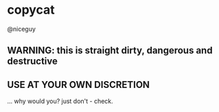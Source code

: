 # copycat
@niceguy
## WARNING: this is straight dirty, dangerous and destructive
## USE AT YOUR OWN DISCRETION
... why would you? just don't - check.
